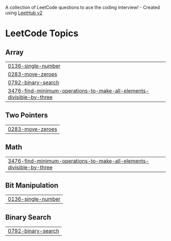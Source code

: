 A collection of LeetCode questions to ace the coding interview! - Created using [LeetHub v2](https://github.com/arunbhardwaj/LeetHub-2.0)
<!---LeetCode Topics Start-->
# LeetCode Topics
## Array
|  |
| ------- |
| [0136-single-number](https://github.com/sakshig03/Leetcode-Daily/tree/master/0136-single-number) |
| [0283-move-zeroes](https://github.com/sakshig03/Leetcode-Daily/tree/master/0283-move-zeroes) |
| [0792-binary-search](https://github.com/sakshig03/Leetcode-Daily/tree/master/0792-binary-search) |
| [3476-find-minimum-operations-to-make-all-elements-divisible-by-three](https://github.com/sakshig03/Leetcode-Daily/tree/master/3476-find-minimum-operations-to-make-all-elements-divisible-by-three) |
## Two Pointers
|  |
| ------- |
| [0283-move-zeroes](https://github.com/sakshig03/Leetcode-Daily/tree/master/0283-move-zeroes) |
## Math
|  |
| ------- |
| [3476-find-minimum-operations-to-make-all-elements-divisible-by-three](https://github.com/sakshig03/Leetcode-Daily/tree/master/3476-find-minimum-operations-to-make-all-elements-divisible-by-three) |
## Bit Manipulation
|  |
| ------- |
| [0136-single-number](https://github.com/sakshig03/Leetcode-Daily/tree/master/0136-single-number) |
## Binary Search
|  |
| ------- |
| [0792-binary-search](https://github.com/sakshig03/Leetcode-Daily/tree/master/0792-binary-search) |
<!---LeetCode Topics End-->